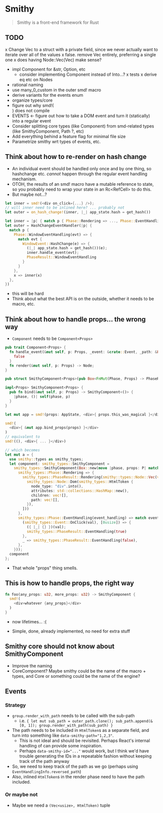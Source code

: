 # Smithy

> Smithy is a front-end framework for Rust

## TODO

x Change Vec<SmithyComponent> to a struct with a private field,
  since we never actually want to iterate over all of the values
  x false. remove Vec<SmithyComponents> entirely, preferring a single
    one
  x does having Node::Vec(Vec<Node>) make sense?
* impl Component for &str, Option, etc
  * consider implementing Component instead of Into<Node>...?
x tests
x derive eq etc on Nodes
* rational naming
* use many_0_custom in the outer smd! macro
* derive variants for the events enum
* organize types/core
* figure out why smd!(<div />) does not compile
* EVENTS <- figure out how to take a DOM event and turn it (statically) into a regular event
* Consider splitting core types (like Component) from smd-related types (like SmithyComponent, Path ?, etc)
* Add everything behind a feature flag for minimal file size
* Parametrize smithy wrt types of events, etc.

## Think about how to re-render on hash change
* An individual event should be handled only once and by one thing, so hashchange etc. *cannot* happen through the regular event handling mechanism.
* OTOH, the results of an smd! macro have a mutable reference to state, so you probably need to wrap your state in an Rc<RefCell<T>> to do this.
* But maybe not...?

```rs
let inner = smd!(<div on_click={...} />);
// will inner need to be inlined here? ... probably not
let outer = on_hash_change!(inner, |_| app_state.hash = get_hash())

let inner = |p| { match p { Phase::Rendering => ..., Phase::EventHandling => ... }}
let outer = HashChangeEventHandler(|p| {
  match p {
    Phase::WindowEventHandling(evt) => {
      match evt {
        WindowEvent::HashChange(e) => {
          (|_| app_state.hash = get_hash())(e);
          inner.handle_event(evt);
          PhaseResult::WindowEventHandling
        }
      }
    },
    x => inner(x)
  },
})
```

* this will be hard
* Think about what the best API is on the outside, whether it needs to be macro, etc.

## Think about how to handle props... the wrong way

* `Component` needs to be `Component<Props>`

```rs
pub trait Component<Props> {
  fn handle_event(&mut self, p: Props, _event: &crate::Event, _path: &Path) -> EventHandled {
    false
  }
  fn render(&mut self, p: Props) -> Node;
}

pub struct SmithyComponent<Props>(pub Box<FnMut(Phase, Props) -> PhaseResult>);

impl<Props> SmithyComponent<Props> {
  pub fn bind(&mut self, p: Props) -> SmithyComponent<()> {
    |phase, ()| self(phase, p)
  }
}

let mut app = smd!(props: AppState, <div>{ props.this_was_magical }</div>);

smd!(
  <div>{ &mut app.bind_props(props) }</div>
)
// equivalent to
smd!((), <div>{ ... }</div>)

// which becomes
let mut a = {
  use smithy::types as smithy_types;
  let component: smithy_types::SmithyComponent =
    smithy_types::SmithyComponent(Box::new(move |phase, props: P| match phase {
      smithy_types::Phase::Rendering => {
        smithy_types::PhaseResult::Rendering(smithy::types::Node::Vec(vec![
          smithy_types::Node::Dom(smithy_types::HtmlToken {
            node_type: "div".into(),
            attributes: std::collections::HashMap::new(),
            children: vec![],
            path: vec![],
          }),
        ]))
      },
      smithy_types::Phase::EventHandling(event_handling) => match event_handling {
        (smithy_types::Event::OnClick(val), [0usize]) => {
          ({ |_| {} })(val);
          smithy_types::PhaseResult::EventHandling(true)
        },
        _ => smithy_types::PhaseResult::EventHandling(false),
      },
    }));
  component
};
```

* That whole "props" thing smells.

## This is how to handle props, the right way

```rs
fn foo(any_props: u32, more_props: u32) -> SmithyComponent {
  smd!(
    <div>whatever {any_props}</div>
  )
}
```
* now lifetimes... :(

* Simple, done, already implemented, no need for extra stuff

## Smithy core should not know about SmithyComponent

* Improve the naming
* CoreComponent? Maybe smithy could be the name of the macro + types, and Core or something could be the name of the engine?

## Events

### Strategy

* `group.render_with_path` needs to be called with the sub-path
  * i.e. `{ let mut sub_path = outer_path.clone(); sub_path.append(&[0, 1]); group.render_with_path(sub_path) }`
* The path needs to be included in `HtmlToken`s as a separate field, and turn into something like `data-smithy-path="1,2,3"`.
  * This is not ideal and should be revisited. Perhaps React's internal handling of <Fragment> can provide some inspiration.
  * Perhaps `data-smithy-id="..."` would work, but I think we'd have trouble generating the IDs in a repeatable fashion without keeping track of the path anyway
* So, we need to keep track of the path as we go (perhaps using `EventHandlingInfo.reversed_path`)
* Also, inlined `HtmlToken`s in the render phase need to have the path included.

### Or maybe not

* Maybe we need a `(Vec<usize>, HtmlToken)` tuple